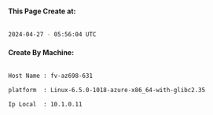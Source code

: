 
   
#### This Page Create at:

```bash

2024-04-27 - 05:56:04 UTC

```

#### Create By Machine:

```bash

Host Name : fv-az698-631

platform  : Linux-6.5.0-1018-azure-x86_64-with-glibc2.35

Ip Local  : 10.1.0.11

```

